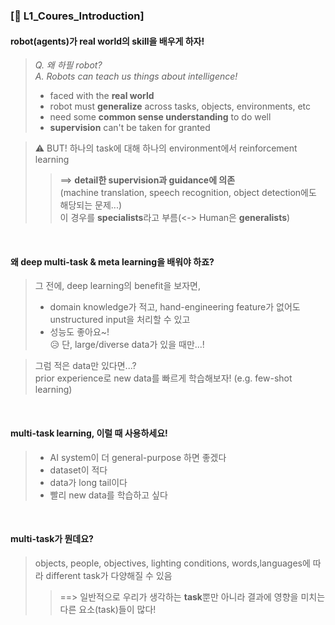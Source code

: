 ### [📔 L1_Coures_Introduction]

#### robot(agents)가 real world의 skill을 배우게 하자!
> _Q. 왜 하필 robot?_ 
> <br>_A. Robots can teach us things about intelligence!_
> - faced with the __real world__
> - robot must __generalize__ across tasks, objects, environments, etc
> - need some __common sense understanding__ to do well
> - __supervision__ can't be taken for granted

> ⚠️ BUT! 하나의 task에 대해 하나의 environment에서 reinforcement learning 
> > ==> __detail한 supervision과 guidance에 의존__ 
> <br>(machine translation, speech recognition, object detection에도 해당되는 문제...)
> <br> 이 경우를 **specialists**라고 부름(<-> Human은 **generalists**)

<br>

#### 왜 deep multi-task & meta learning을 배워야 하죠?
> 그 전에, deep learning의 benefit을 보자면,
> - domain knowledge가 적고, hand-engineering feature가 없어도 unstructured input을 처리할 수 있고
> - 성능도 좋아요~!
> <br>😥 단, large/diverse data가 있을 때만...!

> 그럼 적은 data만 있다면...?
> <br>prior experience로 new data를 빠르게 학습해보자! (e.g. few-shot learning)

<br>

#### multi-task learning, 이럴 때 사용하세요!
> - AI system이 더 general-purpose 하면 좋겠다
> - dataset이 적다
> - data가 long tail이다
> - 빨리 new data를 학습하고 싶다

<br>

#### multi-task가 뭔데요?
> objects, people, objectives, lighting conditions, words,languages에 따라 different task가 다양해질 수 있음
> > ==> 일반적으로 우리가 생각하는 **task**뿐만 아니라 결과에 영향을 미치는 다른 요소(task)들이 많다!
> 
